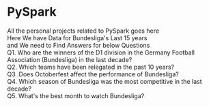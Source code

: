 # PySpark
All the personal projects related to PySpark goes here  
Here We have Data for Bundesliga's Last 15 years  
and We need to Find Answers for below Questions  
Q1. Who are the winners of the D1 division in the Germany Football Association (Bundesliga) in the last decade?  
Q2. Which teams have been relegated in the past 10 years?  
Q3 .Does Octoberfest affect the performance of Bundesliga?  
Q4. Which season of Bundesliga was the most competitive in the last decade?  
Q5. What's the best month to watch Bundesliga?  
